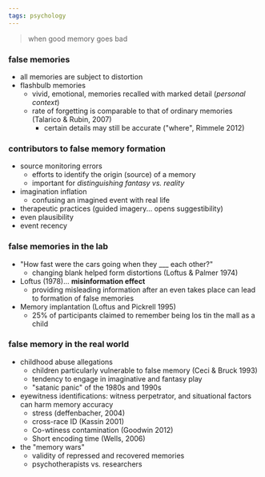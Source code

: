 ```yaml
---
tags: psychology
---
```


> when good memory goes bad

### false memories
- all memories are subject to distortion
- flashbulb memories
	- vivid, emotional, memories recalled with marked detail (*personal context*)
	- rate of forgetting is comparable to that of ordinary memories (Talarico & Rubin, 2007)
		- certain details may still be accurate ("where", Rimmele 2012)
### contributors to false memory formation
- source monitoring errors
	- efforts to identify the origin (source) of a memory
	- important for *distinguishing fantasy vs. reality*
- imagination inflation
	- confusing an imagined event with real life
- therapeutic practices (guided imagery... opens suggestibility)
- even plausibility
- event recency

### false memories in the lab
- "How fast were the cars going when they ___ each other?"
	- changing blank helped form distortions (Loftus & Palmer 1974)
- Loftus (1978)... **misinformation effect**
	- providing misleading information after an even takes place can lead to formation of false memories
- Memory implantation (Loftus and Pickrell 1995)
	- 25% of participants claimed to remember being los tin the mall as a child

### false memory in the real world
- childhood abuse allegations
	- children particularly vulnerable to false memory (Ceci & Bruck 1993)
	- tendency to engage in imaginative and fantasy play
	- "satanic panic" of the 1980s and 1990s
- eyewitness identifications: witness perpetrator, and situational factors can harm memory accuracy
	- stress (deffenbacher, 2004)
	- cross-race ID (Kassin 2001)
	- Co-wtiness contamination (Goodwin 2012)
	- Short encoding time (Wells, 2006)
- the "memory wars"
	- validity of repressed and recovered memories
	- psychotherapists vs. researchers